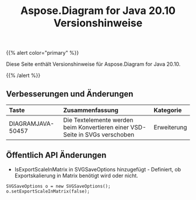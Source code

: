 ﻿---
title: Aspose.Diagram for Java 20.10 Versionshinweise
type: docs
weight: 10
url: /de/java/aspose-diagram-for-java-20-10-release-notes/
---
{{% alert color="primary" %}}

Diese Seite enthält Versionshinweise für Aspose.Diagram for Java 20.10.

{{% /alert %}}
## **Verbesserungen und Änderungen**  ##

|**Taste**|**Zusammenfassung**|**Kategorie**|
|:- |:- |:- |
|DIAGRAMJAVA-50457|Die Textelemente werden beim Konvertieren einer VSD-Seite in SVGs verschoben|Erweiterung|

## Öffentlich API Änderungen
* IsExportScaleInMatrix in SVGSaveOptions hinzugefügt - Definiert, ob Exportskalierung in Matrix benötigt wird oder nicht.
```
SVGSaveOptions o = new SVGSaveOptions();
o.setExportScaleInMatrix(false);
```
